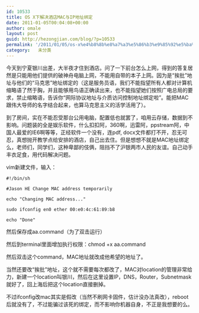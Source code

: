 ```yaml
---
id: 10533
title: OS X下解决酒店MAC与IP地址绑定
date: 2011-01-05T00:04:08+00:00
author: omale
layout: post
guid: http://hezongjian.com/blog/?p=10533
permalink: '/2011/01/05/os-x%e4%b8%8b%e8%a7%a3%e5%86%b3%e9%85%92%e5%ba%97mac%e4%b8%8eip%e5%9c%b0%e5%9d%80%e7%bb%91%e5%ae%9a/'
category:   未分类  
---
```

今天到宁夏银川出差，大半夜才住到酒店。问了一下前台怎么上网，得到的答复居然是只能用他们提供的破神舟电脑上网，不能用自带的本子上网。因为是&ldquo;挨批&rdquo;地址与他们的&ldquo;马克思&rdquo;地址绑定的（这是服务员语，我们不能指望所有人都对计算机缩略语了然于胸，并且能够用鸟语正确读出来，也不能指望她们按照广电总局的要求，禁止缩略语，告诉你&ldquo;网际协议地址与介质访问控制地址绑定啦&rdquo;。能把MAC跟伟大导师的名字结合起来，也算马克思主义的活学活用了）。

到了房间，实在不能忍受那台公用电脑，配置低也就罢了，咱用云存储，数据到不影响。问题装的全是娱乐软件，什么扣扣阿，360啊，迅雷阿，ppstream阿，中国人最爱的IE6啊等等，正经软件一个没有，连pdf, docx文件都打不开，忍无可忍，真想抛开教学点给安排的酒店，自己出去住。但是想想不就是MAC地址绑定么，老师们，同学们，这种卑鄙的伎俩，阻挡不了沪银两市人民的友谊。自己动手丰衣足食，用代码解决问题。

vim新建文件，输入：

 

`#!/bin/sh`

`#Jason HE Change MAC address temporarily`

`echo "Changing MAC address..."`

`sudo ifconfig en0 ether 00:e0:4c:61:89:b8`

`echo "Done"`

 

然后保存成aa.command（为了双击运行）

然后到terminal里面增加执行权限：chmod +x aa.command

然后双击这个command，MAC地址就改成他希望的地址了。

当然还要改&ldquo;挨批&rdquo;地址，这个就不需要每次都改了，MAC对location的管理非常给力，新建一个location叫银川，然后在这里设置IP，DNS，Router，Subnetmask就好了，回上海后把这个location直接删掉。

不过ifconfig改mac其实是假改（当然不刷网卡固件，估计没办法真改），reboot后就没有了，不过能骗过该死的绑定，而不影响你机器自身，不正是我想要的么。